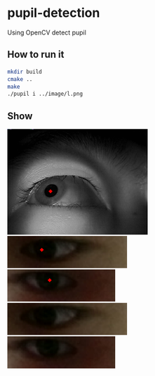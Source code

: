 # pupil-detection
Using OpenCV detect pupil
## How to run it
``` bash
mkdir build
cmake ..
make
./pupil i ../image/l.png
``` 

## Show
![](./image/frame.png)
![](./image/result_l.png)
![](./image/result_r.png)
![](./image/l.png)
![](./image/r.png)
